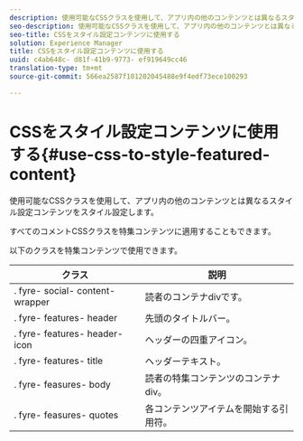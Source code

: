 ```yaml
---
description: 使用可能なCSSクラスを使用して、アプリ内の他のコンテンツとは異なるスタイル設定コンテンツをスタイル設定します。
seo-description: 使用可能なCSSクラスを使用して、アプリ内の他のコンテンツとは異なるスタイル設定コンテンツをスタイル設定します。
seo-title: CSSをスタイル設定コンテンツに使用する
solution: Experience Manager
title: CSSをスタイル設定コンテンツに使用する
uuid: c4ab648c- d81f-41b9-9773- ef919649cc46
translation-type: tm+mt
source-git-commit: 566ea2587f101202045488e9f4edf73ece100293

---
```



# CSSをスタイル設定コンテンツに使用する{#use-css-to-style-featured-content}

使用可能なCSSクラスを使用して、アプリ内の他のコンテンツとは異なるスタイル設定コンテンツをスタイル設定します。

すべてのコメントCSSクラスを特集コンテンツに適用することもできます。

以下のクラスを特集コンテンツで使用できます。

| クラス | 説明 |
|---|---|
| . fyre- social- content- wrapper | 読者のコンテナdivです。 |
| . fyre- features- header | 先頭のタイトルバー。 |
| . fyre- features- header- icon | ヘッダーの四重アイコン。 |
| . fyre- features- title | ヘッダーテキスト。 |
| . fyre- feasures- body | 読者の特集コンテンツのコンテナdiv。 |
| . fyre- feasures- quotes | 各コンテンツアイテムを開始する引用符。 |

